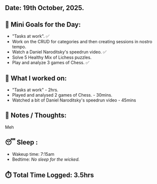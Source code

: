 ## Date: 19th October, 2025.

## 🎯 Mini Goals for the Day:
- "Tasks at work". ✅
- Work on the CRUD for categories and then creating sessions in nostro tempo.
- Watch a Daniel Naroditsky's speedrun video. ✅
- Solve 5 Healthy Mix of Lichess puzzles.
- Play and analyze 3 games of Chess. ✅
## 📖 What I worked on:
- "Tasks at work" - 2hrs.
- Played and analysed 2 games of Chess. - 30mins.
- Watched a bit of Daniel Naroditsky's speedrun video - 45mins
## 📝 Notes / Thoughts:
Meh
## 😴 Sleep :
- Wakeup time: 7:15am
- Bedtime: _No sleep for the wicked._
## ⏱️ Total Time Logged:  3.5hrs 